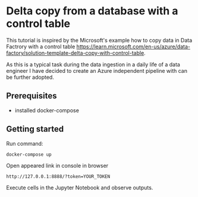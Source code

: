 # Delta copy from a database with a control table


This tutorial is inspired by the Microsoft's example how to copy data in Data Factrory with a control table https://learn.microsoft.com/en-us/azure/data-factory/solution-template-delta-copy-with-control-table.

As this is a typical task during the data ingestion in a daily life of a data engineer I have decided to create an Azure independent pipeline with can be further adopted.

## Prerequisites 
* installed docker-compose

## Getting started 

Run command: 

`docker-compose up`


Open appeared link in console in browser

`http://127.0.0.1:8888/?token=YOUR_TOKEN`


Execute cells in the Jupyter Notebook and observe outputs.

